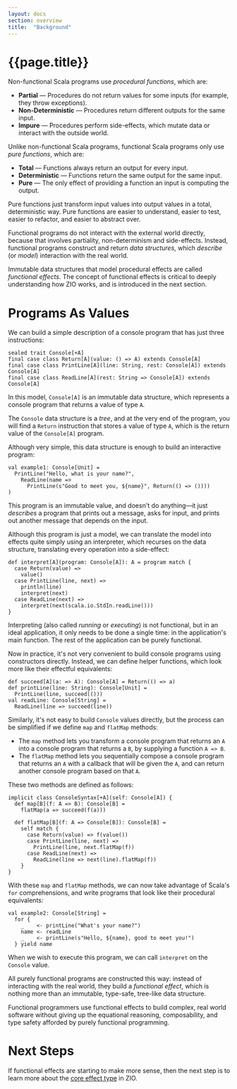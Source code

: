 ```yaml
---
layout: docs
section: overview
title:  "Background"
---
```

# {{page.title}}

Non-functional Scala programs use _procedural functions_, which are:

 * **Partial** — Procedures do not return values for some inputs (for example, they throw exceptions).
 * **Non-Deterministic** — Procedures return different outputs for the same input.
 * **Impure** — Procedures perform side-effects, which mutate data or interact with the outside world.

Unlike non-functional Scala programs, functional Scala programs only use _pure functions_, which are:

 * **Total** — Functions always return an output for every input.
 * **Deterministic** — Functions return the same output for the same input.
 * **Pure** — The only effect of providing a function an input is computing the output.

Pure functions just transform input values into output values in a total, deterministic way. Pure functions are easier to understand, easier to test, easier to refactor, and easier to abstract over.

Functional programs do not interact with the external world directly, because that involves partiality, non-determinism and side-effects. Instead, functional programs construct and return _data structures_, which _describe_ (or _model_) interaction with the real world.

Immutable data structures that model procedural effects are called _functional effects_. The concept of functional effects is critical to deeply understanding how ZIO works, and is introduced in the next section.

# Programs As Values

We can build a simple description of a console program that has just three instructions:

```tut:silent
sealed trait Console[+A]
final case class Return[A](value: () => A) extends Console[A]
final case class PrintLine[A](line: String, rest: Console[A]) extends Console[A]
final case class ReadLine[A](rest: String => Console[A]) extends Console[A]
```

In this model, `Console[A]` is an immutable data structure, which represents a console program that returns a value of type `A`.

The `Console` data structure is a _tree_, and at the very end of the program, you will find a `Return` instruction that stores a value of type `A`, which is the return value of the `Console[A]` program.

Although very simple, this data structure is enough to build an interactive program:

```tut:silent
val example1: Console[Unit] = 
  PrintLine("Hello, what is your name?",
    ReadLine(name =>
      PrintLine(s"Good to meet you, ${name}", Return(() => ())))
)
```

This program is an immutable value, and doesn't do anything&mdash;it just _describes_ a program that prints out a message, asks for input, and prints out another message that depends on the input. 

Although this program is just a model, we can translate the model into effects quite simply using an interpreter, which recurses on the data structure, translating every operation into a side-effect:

```tut:silent
def interpret[A](program: Console[A]): A = program match {
  case Return(value) => 
    value()
  case PrintLine(line, next) => 
    println(line)
    interpret(next)
  case ReadLine(next) =>
    interpret(next(scala.io.StdIn.readLine()))
}
```

Interpreting (also called _running_ or _executing_) is not functional, but in an ideal application, it only needs to be done a single time: in the application's main function. The rest of the application can be purely functional.

Now in practice, it's not very convenient to build console programs using constructors directly. Instead, we can define helper functions, which look more like their effectful equivalents:

```tut:silent
def succeed[A](a: => A): Console[A] = Return(() => a)
def printLine(line: String): Console[Unit] =
  PrintLine(line, succeed(()))
val readLine: Console[String] =
  ReadLine(line => succeed(line))
```

Similarly, it's not easy to build `Console` values directly, but the process can be simplified if we define `map` and `flatMap` methods:

 - The `map` method lets you transform a console program that returns an `A` into a console program that returns a `B`, by supplying a function `A => B`. 
 - The `flatMap` method lets you sequentially compose a console program that returns an `A` with a callback that will be given the `A`, and can return another console program based on that `A`.

 These two methods are defined as follows:

```tut:silent
implicit class ConsoleSyntax[+A](self: Console[A]) {
  def map[B](f: A => B): Console[B] =
    flatMap(a => succeed(f(a)))

  def flatMap[B](f: A => Console[B]): Console[B] =
    self match {
      case Return(value) => f(value())
      case PrintLine(line, next) =>
        PrintLine(line, next.flatMap(f))
      case ReadLine(next) =>
        ReadLine(line => next(line).flatMap(f))
    }
}
```

With these `map` and `flatMap` methods, we can now take advantage of Scala's `for` comprehensions, and write programs that look like their procedural equivalents:

```tut:silent
val example2: Console[String] =
  for {
    _    <- printLine("What's your name?")
    name <- readLine
    _    <- printLine(s"Hello, ${name}, good to meet you!")
  } yield name
```

When we wish to execute this program, we can call `interpret` on the `Console` value. 

All purely functional programs are constructed this way: instead of interacting with the real world, they build a _functional effect_, which is nothing more than an immutable, type-safe, tree-like data structure. 

Functional programmers use functional effects to build complex, real world software without giving up the equational reasoning, composability, and type safety afforded by purely functional programming.

# Next Steps

If functional effects are starting to make more sense, then the next step is to learn more about the [core effect type](index.html) in ZIO.